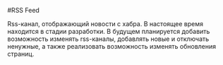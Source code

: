 #RSS Feed

Rss-канал, отображающий новости с хабра. В настоящее время находится в стадии разработки. 
В будущем планируется добавить возможность изменять rss-каналы, добавлять новые и отключать ненужные, а также реализовать возможность изменять обновления страниц.
